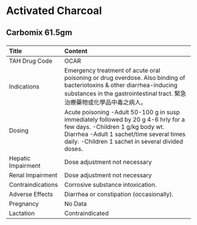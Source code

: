 # Activated Charcoal

## Carbomix 61.5gm

##### 

| Title              | Content                                                                                                                                                                                                                 |
|:-------------------|:------------------------------------------------------------------------------------------------------------------------------------------------------------------------------------------------------------------------|
| TAH Drug Code      | OCAR                                                                                                                                                                                                                    |
| Indications        | Emergency treatment of acute oral poisoning or drug overdose. Also binding of bacteriotoxins & other diarrhea-inducing substances in the gastrointestinal tract. 緊急治療藥物或化學品中毒之病人。                       |
| Dosing             | Acute poisoning -Adult 50-100 g in susp immediately followed by 20 g 4-6 hrly for a few days. -Children 1 g/kg body wt. Diarrhea -Adult 1 sachet/time several times daily. -Children 1 sachet in several divided doses. |
| Hepatic Impairment | Dose adjustment not necessary                                                                                                                                                                                           |
| Renal Impairment   | Dose adjustment not necessary                                                                                                                                                                                           |
| Contraindications  | Corrosive substance intoxication.                                                                                                                                                                                       |
| Adverse Effects    | Diarrhea or constipation (occasionally).                                                                                                                                                                                |
| Pregnancy          | No Data                                                                                                                                                                                                                 |
| Lactation          | Contraindicated                                                                                                                                                                                                         |

